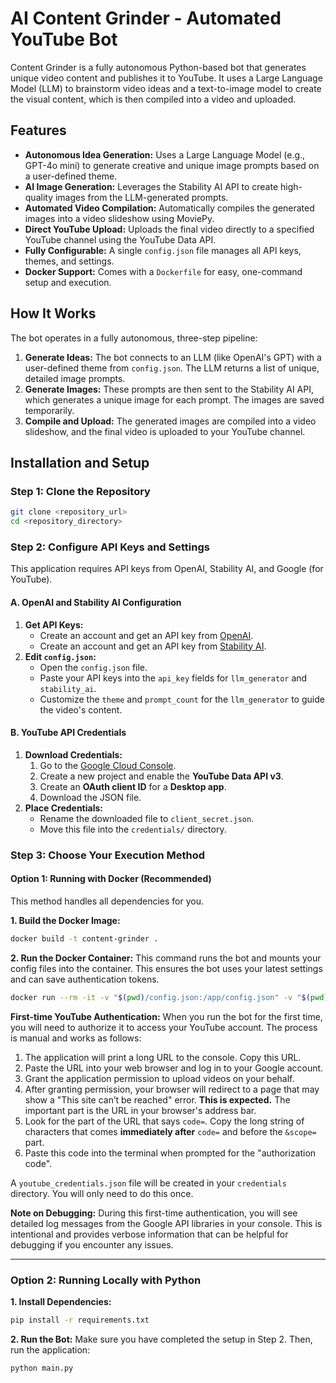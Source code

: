# AI Content Grinder - Automated YouTube Bot

Content Grinder is a fully autonomous Python-based bot that generates unique video content and publishes it to YouTube. It uses a Large Language Model (LLM) to brainstorm video ideas and a text-to-image model to create the visual content, which is then compiled into a video and uploaded.

## Features

- **Autonomous Idea Generation:** Uses a Large Language Model (e.g., GPT-4o mini) to generate creative and unique image prompts based on a user-defined theme.
- **AI Image Generation:** Leverages the Stability AI API to create high-quality images from the LLM-generated prompts.
- **Automated Video Compilation:** Automatically compiles the generated images into a video slideshow using MoviePy.
- **Direct YouTube Upload:** Uploads the final video directly to a specified YouTube channel using the YouTube Data API.
- **Fully Configurable:** A single `config.json` file manages all API keys, themes, and settings.
- **Docker Support:** Comes with a `Dockerfile` for easy, one-command setup and execution.

## How It Works

The bot operates in a fully autonomous, three-step pipeline:
1.  **Generate Ideas:** The bot connects to an LLM (like OpenAI's GPT) with a user-defined theme from `config.json`. The LLM returns a list of unique, detailed image prompts.
2.  **Generate Images:** These prompts are then sent to the Stability AI API, which generates a unique image for each prompt. The images are saved temporarily.
3.  **Compile and Upload:** The generated images are compiled into a video slideshow, and the final video is uploaded to your YouTube channel.

## Installation and Setup

### Step 1: Clone the Repository

```bash
git clone <repository_url>
cd <repository_directory>
```

### Step 2: Configure API Keys and Settings

This application requires API keys from OpenAI, Stability AI, and Google (for YouTube).

#### A. OpenAI and Stability AI Configuration

1.  **Get API Keys:**
    -   Create an account and get an API key from [OpenAI](https://platform.openai.com/api-keys).
    -   Create an account and get an API key from [Stability AI](https://platform.stability.ai/account/keys).
2.  **Edit `config.json`:**
    -   Open the `config.json` file.
    -   Paste your API keys into the `api_key` fields for `llm_generator` and `stability_ai`.
    -   Customize the `theme` and `prompt_count` for the `llm_generator` to guide the video's content.

#### B. YouTube API Credentials

1.  **Download Credentials:**
    1.  Go to the [Google Cloud Console](https://console.cloud.google.com/).
    2.  Create a new project and enable the **YouTube Data API v3**.
    3.  Create an **OAuth client ID** for a **Desktop app**.
    4.  Download the JSON file.
2.  **Place Credentials:**
    -   Rename the downloaded file to `client_secret.json`.
    -   Move this file into the `credentials/` directory.

### Step 3: Choose Your Execution Method

#### Option 1: Running with Docker (Recommended)

This method handles all dependencies for you.

**1. Build the Docker Image:**
```bash
docker build -t content-grinder .
```

**2. Run the Docker Container:**
This command runs the bot and mounts your config files into the container. This ensures the bot uses your latest settings and can save authentication tokens.

```bash
docker run --rm -it -v "$(pwd)/config.json:/app/config.json" -v "$(pwd)/credentials:/app/credentials" content-grinder
```

**First-time YouTube Authentication:**
When you run the bot for the first time, you will need to authorize it to access your YouTube account. The process is manual and works as follows:
1.  The application will print a long URL to the console. Copy this URL.
2.  Paste the URL into your web browser and log in to your Google account.
3.  Grant the application permission to upload videos on your behalf.
4.  After granting permission, your browser will redirect to a page that may show a "This site can’t be reached" error. **This is expected.** The important part is the URL in your browser's address bar.
5.  Look for the part of the URL that says `code=`. Copy the long string of characters that comes **immediately after** `code=` and before the `&scope=` part.
6.  Paste this code into the terminal when prompted for the "authorization code".

A `youtube_credentials.json` file will be created in your `credentials` directory. You will only need to do this once.

**Note on Debugging:** During this first-time authentication, you will see detailed log messages from the Google API libraries in your console. This is intentional and provides verbose information that can be helpful for debugging if you encounter any issues.

---

### Option 2: Running Locally with Python

**1. Install Dependencies:**
```bash
pip install -r requirements.txt
```

**2. Run the Bot:**
Make sure you have completed the setup in Step 2. Then, run the application:
```bash
python main.py
```